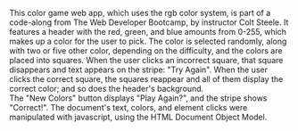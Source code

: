This color game web app, which uses the rgb color system, is part of a code-along from The Web Developer 
Bootcamp, by instructor Colt Steele.  It features a header with the red, green, and blue amounts from 0-255, 
which makes up a color for the user to pick.  The color is selected randomly, along with two or five other 
color, depending on the difficulty, and the colors are placed into squares.  When the user clicks an incorrect 
square, that square disappears and text appears on the stripe: "Try Again".  When the user clicks the correct 
square, the squares reappear and all of them display the correct color; and so does the header's background.  
The "New Colors" button displays "Play Again?", and the stripe shows "Correct!".  The document's text, colors, 
and element clicks were manipulated with javascript, using the HTML Document Object Model.